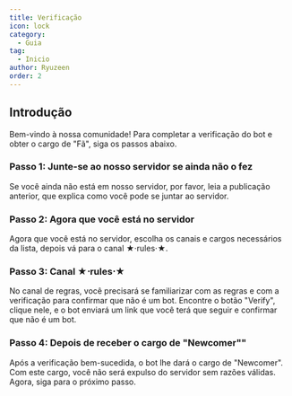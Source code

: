 ```yaml
---
title: Verificação
icon: lock
category:
  - Guia
tag:
  - Inicio
author: Ryuzeen
order: 2
---
```


## Introdução

Bem-vindo à nossa comunidade! Para completar a verificação do bot e obter o cargo de "Fã", siga os passos abaixo.

### Passo 1: Junte-se ao nosso servidor se ainda não o fez

Se você ainda não está em nosso servidor, por favor, leia a publicação anterior, que explica como você pode se juntar ao servidor.

### Passo 2: Agora que você está no servidor

Agora que você está no servidor, escolha os canais e cargos necessários da lista, depois vá para o canal ★⋅rules⋅★.

### Passo 3: Canal ★⋅rules⋅★

No canal de regras, você precisará se familiarizar com as regras e com a verificação para confirmar que não é um bot. Encontre o botão "Verify", clique nele, e o bot enviará um link que você terá que seguir e confirmar que não é um bot.

### Passo 4: Depois de receber o cargo de "Newcomer""

Após a verificação bem-sucedida, o bot lhe dará o cargo de "Newcomer". Com este cargo, você não será expulso do servidor sem razões válidas. Agora, siga para o próximo passo.
